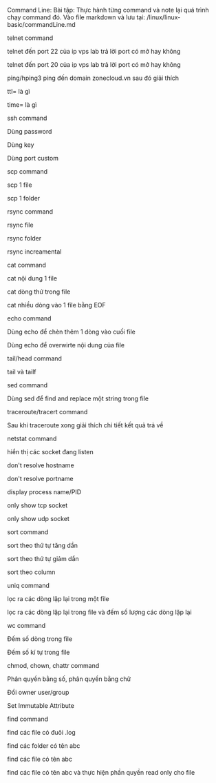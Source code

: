 Command Line: 
Bài tập: Thực hành từng command và note lại quá trình chạy command đó. Vào file markdown và lưu tại: <name>/linux/linux-basic/commandLine.md

telnet command

telnet đến port 22 của ip vps lab trả lời port có mở hay không

telnet đến port 20 của ip vps lab trả lời port có mở hay không

ping/hping3 ping đến domain zonecloud.vn sau đó giải thích

ttl= là gì

time= là gì

ssh command

Dùng password

Dùng key

Dùng port custom

scp command

scp 1 file

scp 1 folder

rsync command

rsync file

rsync folder

rsync increamental

cat command

cat nội dung 1 file

cat dòng thứ <n> trong file

cat nhiều dòng vào 1 file bằng EOF

echo command

Dùng echo để chèn thêm 1 dòng vào cuối file

Dùng echo để overwirte nội dung của file

tail/head command

tail và tailf

sed command

Dùng sed để find and replace một string trong file

traceroute/tracert command

Sau khi traceroute xong giải thích chi tiết kết quả trả về

netstat command

hiển thị các socket đang listen

don't resolve hostname

don't resolve portname

display process name/PID

only show tcp socket

only show udp socket

sort command

sort theo thứ tự tăng dần

sort theo thứ tự giảm dần

sort theo column

uniq command

lọc ra các dòng lặp lại trong một file

lọc ra các dòng lặp lại trong file và đếm số lượng các dòng lặp lại

wc command

Đếm số dòng trong file

Đếm số kí tự trong file

chmod, chown, chattr command

Phân quyền bằng số, phân quyền bằng chữ

Đổi owner user/group

Set Immutable Attribute

find command

find các file có đuôi .log

find các folder có tên abc

find các file có tên abc

find các file có tên abc và thực hiện phần quyền read only cho file

